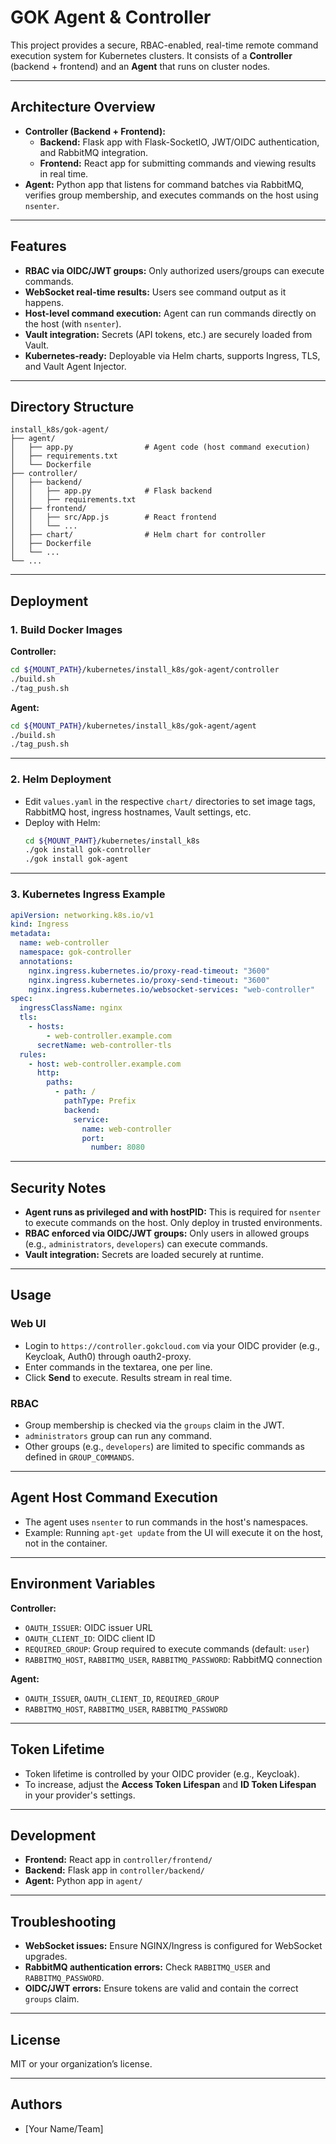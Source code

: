# GOK Agent & Controller

This project provides a secure, RBAC-enabled, real-time remote command execution system for Kubernetes clusters. It consists of a **Controller** (backend + frontend) and an **Agent** that runs on cluster nodes.

---

## Architecture Overview

- **Controller (Backend + Frontend):**
  - **Backend:** Flask app with Flask-SocketIO, JWT/OIDC authentication, and RabbitMQ integration.
  - **Frontend:** React app for submitting commands and viewing results in real time.
- **Agent:** Python app that listens for command batches via RabbitMQ, verifies group membership, and executes commands on the host using `nsenter`.

---

## Features

- **RBAC via OIDC/JWT groups:** Only authorized users/groups can execute commands.
- **WebSocket real-time results:** Users see command output as it happens.
- **Host-level command execution:** Agent can run commands directly on the host (with `nsenter`).
- **Vault integration:** Secrets (API tokens, etc.) are securely loaded from Vault.
- **Kubernetes-ready:** Deployable via Helm charts, supports Ingress, TLS, and Vault Agent Injector.

---

## Directory Structure

```
install_k8s/gok-agent/
├── agent/
│   ├── app.py                # Agent code (host command execution)
│   ├── requirements.txt
│   └── Dockerfile
├── controller/
│   ├── backend/
│   │   ├── app.py            # Flask backend
│   │   ├── requirements.txt
│   ├── frontend/
│   │   ├── src/App.js        # React frontend
│   │   └── ...
│   ├── chart/                # Helm chart for controller
│   ├── Dockerfile
│   └── ...
└── ...
```

---

## Deployment

### 1. **Build Docker Images**

**Controller:**
```sh
cd ${MOUNT_PATH}/kubernetes/install_k8s/gok-agent/controller
./build.sh
./tag_push.sh
```

**Agent:**
```sh
cd ${MOUNT_PATH}/kubernetes/install_k8s/gok-agent/agent
./build.sh
./tag_push.sh
```

---

### 2. **Helm Deployment**

- Edit `values.yaml` in the respective `chart/` directories to set image tags, RabbitMQ host, ingress hostnames, Vault settings, etc.
- Deploy with Helm:
  ```sh
  cd ${MOUNT_PAHT}/kubernetes/install_k8s
  ./gok install gok-controller
  ./gok install gok-agent
  ```

---

### 3. **Kubernetes Ingress Example**

```yaml
apiVersion: networking.k8s.io/v1
kind: Ingress
metadata:
  name: web-controller
  namespace: gok-controller
  annotations:
    nginx.ingress.kubernetes.io/proxy-read-timeout: "3600"
    nginx.ingress.kubernetes.io/proxy-send-timeout: "3600"
    nginx.ingress.kubernetes.io/websocket-services: "web-controller"
spec:
  ingressClassName: nginx
  tls:
    - hosts:
        - web-controller.example.com
      secretName: web-controller-tls
  rules:
    - host: web-controller.example.com
      http:
        paths:
          - path: /
            pathType: Prefix
            backend:
              service:
                name: web-controller
                port:
                  number: 8080
```

---

## Security Notes

- **Agent runs as privileged and with hostPID:** This is required for `nsenter` to execute commands on the host. Only deploy in trusted environments.
- **RBAC enforced via OIDC/JWT groups:** Only users in allowed groups (e.g., `administrators`, `developers`) can execute commands.
- **Vault integration:** Secrets are loaded securely at runtime.

---

## Usage

### **Web UI**
- Login to `https://controller.gokcloud.com` via your OIDC provider (e.g., Keycloak, Auth0) through oauth2-proxy.
- Enter commands in the textarea, one per line.
- Click **Send** to execute. Results stream in real time.

### **RBAC**
- Group membership is checked via the `groups` claim in the JWT.
- `administrators` group can run any command.
- Other groups (e.g., `developers`) are limited to specific commands as defined in `GROUP_COMMANDS`.

---

## Agent Host Command Execution

- The agent uses `nsenter` to run commands in the host's namespaces.
- Example: Running `apt-get update` from the UI will execute it on the host, not in the container.

---

## Environment Variables

**Controller:**
- `OAUTH_ISSUER`: OIDC issuer URL
- `OAUTH_CLIENT_ID`: OIDC client ID
- `REQUIRED_GROUP`: Group required to execute commands (default: `user`)
- `RABBITMQ_HOST`, `RABBITMQ_USER`, `RABBITMQ_PASSWORD`: RabbitMQ connection

**Agent:**
- `OAUTH_ISSUER`, `OAUTH_CLIENT_ID`, `REQUIRED_GROUP`
- `RABBITMQ_HOST`, `RABBITMQ_USER`, `RABBITMQ_PASSWORD`

---

## Token Lifetime

- Token lifetime is controlled by your OIDC provider (e.g., Keycloak).
- To increase, adjust the **Access Token Lifespan** and **ID Token Lifespan** in your provider's settings.

---

## Development

- **Frontend:** React app in `controller/frontend/`
- **Backend:** Flask app in `controller/backend/`
- **Agent:** Python app in `agent/`

---

## Troubleshooting

- **WebSocket issues:** Ensure NGINX/Ingress is configured for WebSocket upgrades.
- **RabbitMQ authentication errors:** Check `RABBITMQ_USER` and `RABBITMQ_PASSWORD`.
- **OIDC/JWT errors:** Ensure tokens are valid and contain the correct `groups` claim.

---

## License

MIT or your organization’s license.

---

## Authors

- [Your Name/Team]